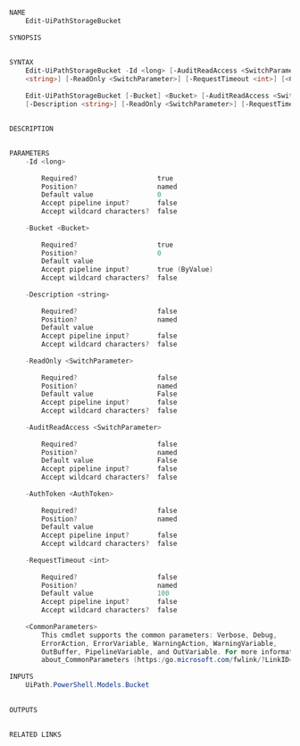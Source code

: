 ﻿```PowerShell

NAME
    Edit-UiPathStorageBucket
    
SYNOPSIS
    
    
SYNTAX
    Edit-UiPathStorageBucket -Id <long> [-AuditReadAccess <SwitchParameter>] [-AuthToken <AuthToken>] [-Description 
    <string>] [-ReadOnly <SwitchParameter>] [-RequestTimeout <int>] [<CommonParameters>]
    
    Edit-UiPathStorageBucket [-Bucket] <Bucket> [-AuditReadAccess <SwitchParameter>] [-AuthToken <AuthToken>] 
    [-Description <string>] [-ReadOnly <SwitchParameter>] [-RequestTimeout <int>] [<CommonParameters>]
    
    
DESCRIPTION
    

PARAMETERS
    -Id <long>
        
        Required?                    true
        Position?                    named
        Default value                0
        Accept pipeline input?       false
        Accept wildcard characters?  false
        
    -Bucket <Bucket>
        
        Required?                    true
        Position?                    0
        Default value                
        Accept pipeline input?       true (ByValue)
        Accept wildcard characters?  false
        
    -Description <string>
        
        Required?                    false
        Position?                    named
        Default value                
        Accept pipeline input?       false
        Accept wildcard characters?  false
        
    -ReadOnly <SwitchParameter>
        
        Required?                    false
        Position?                    named
        Default value                False
        Accept pipeline input?       false
        Accept wildcard characters?  false
        
    -AuditReadAccess <SwitchParameter>
        
        Required?                    false
        Position?                    named
        Default value                False
        Accept pipeline input?       false
        Accept wildcard characters?  false
        
    -AuthToken <AuthToken>
        
        Required?                    false
        Position?                    named
        Default value                
        Accept pipeline input?       false
        Accept wildcard characters?  false
        
    -RequestTimeout <int>
        
        Required?                    false
        Position?                    named
        Default value                100
        Accept pipeline input?       false
        Accept wildcard characters?  false
        
    <CommonParameters>
        This cmdlet supports the common parameters: Verbose, Debug,
        ErrorAction, ErrorVariable, WarningAction, WarningVariable,
        OutBuffer, PipelineVariable, and OutVariable. For more information, see 
        about_CommonParameters (https:/go.microsoft.com/fwlink/?LinkID=113216). 
    
INPUTS
    UiPath.PowerShell.Models.Bucket
    
    
OUTPUTS
    
    
RELATED LINKS



```
